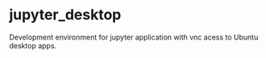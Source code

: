 # jupyter_desktop
Development environment for jupyter application with vnc acess to Ubuntu desktop apps.
